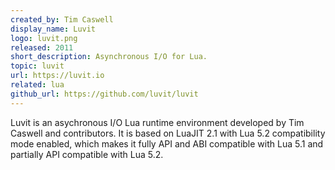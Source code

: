 ```yaml
---
created_by: Tim Caswell
display_name: Luvit
logo: luvit.png
released: 2011
short_description: Asynchronous I/O for Lua.
topic: luvit
url: https://luvit.io
related: lua
github_url: https://github.com/luvit/luvit
---
```

Luvit is an asychronous I/O Lua runtime environment developed by Tim Caswell and contributors. It is based on LuaJIT 2.1 with Lua 5.2 compatibility mode enabled, which makes it fully API and ABI compatible with Lua 5.1 and partially API compatible with Lua 5.2.
